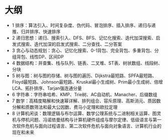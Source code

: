 # 大纲

+ 1 排序：算法引入、时间复杂度、伪代码、冒泡排序、插入排序、递归与递推、归并排序、快速排序
+ 2 递归思想：递归、搜索引入、DFS、BFS、记忆化搜索、迭代加深搜索、启发式搜索、迭代加深的启发式搜索、二分查找、二分答案
+ 3 贪心与动态规划：贪心、记忆化搜索、0-1背包、完全背包、多重背包、分组背包、线性DP、区间DP
+ 4 数据结构：并查集、栈与队列、链表、二叉堆、ST表、树状数组、线段树、分块
+ 5 树与图：树与图的存储、树与图的遍历、Dijkstra最短路、SPFA最短路、Floyd最短路、Johnson最短路、Kruskal最小生成树、Prim最小生成树、倍增LCA、拓扑排序、Tarjan强连通分量
+ 6 字符串：字符串哈希、KMP、Trie树、AC自动机、Manacher、后缀数组
+ 7 数学：高精度略解和快速幂详解、排列组合、容斥原理、高斯消元、质因数分解和质数筛法和最大公因数、费马小定理和欧拉定理
+ 8 计算机闲谈：数理逻辑与布尔运算、数学公理系统与二进制相关运算、图灵机与停机问题、冯诺依曼结构与计算机硬件组成与摩尔定律、低级语言与第一次软件危机与面向过程语言、第二次软件危机与面向对象语言、计算机行业的现在和未来
